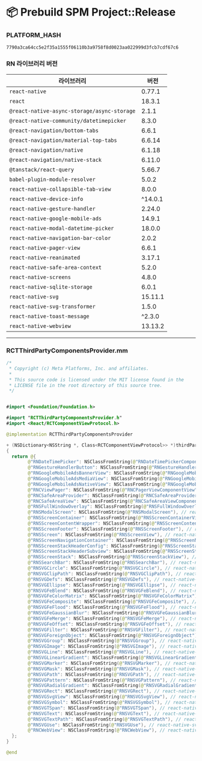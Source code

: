 # 📦 Prebuild SPM Project::Release
### PLATFORM_HASH
```
7790a3ca64cc5e2f35a1555f06110b3a9758f8d0023aa022999d3fcb7cdf67c6
```

### RN 라이브러리 버전

| 라이브러리 | 버전 |
|------------|-------|
| `react-native` | 0.77.1 |
| `react` | 18.3.1 |
| `@react-native-async-storage/async-storage` | 2.1.1 |
| `@react-native-community/datetimepicker` | 8.3.0 |
| `@react-navigation/bottom-tabs` | 6.6.1 |
| `@react-navigation/material-top-tabs` | 6.6.14 |
| `@react-navigation/native` | 6.1.18 |
| `@react-navigation/native-stack` | 6.11.0 |
| `@tanstack/react-query` | 5.66.7 |
| `babel-plugin-module-resolver` | 5.0.2 |
| `react-native-collapsible-tab-view` | 8.0.0 |
| `react-native-device-info` | ^14.0.1 |
| `react-native-gesture-handler` | 2.24.0 |
| `react-native-google-mobile-ads` | 14.9.1 |
| `react-native-modal-datetime-picker` | 18.0.0 |
| `react-native-navigation-bar-color` | 2.0.2 |
| `react-native-pager-view` | 6.6.1 |
| `react-native-reanimated` | 3.17.1 |
| `react-native-safe-area-context` | 5.2.0 |
| `react-native-screens` | 4.8.0 |
| `react-native-sqlite-storage` | 6.0.1 |
| `react-native-svg` | 15.11.1 |
| `react-native-svg-transformer` | 1.5.0 |
| `react-native-toast-message` | ^2.3.0 |
| `react-native-webview` | 13.13.2 |
---

### RCTThirdPartyComponentsProvider.mm
```swift
/*
 * Copyright (c) Meta Platforms, Inc. and affiliates.
 *
 * This source code is licensed under the MIT license found in the
 * LICENSE file in the root directory of this source tree.
 */


#import <Foundation/Foundation.h>

#import "RCTThirdPartyComponentsProvider.h"
#import <React/RCTComponentViewProtocol.h>

@implementation RCTThirdPartyComponentsProvider

+ (NSDictionary<NSString *, Class<RCTComponentViewProtocol>> *)thirdPartyFabricComponents
{
  return @{
		@"RNDateTimePicker": NSClassFromString(@"RNDateTimePickerComponentView"), // @react-native-community/datetimepicker
		@"RNGestureHandlerButton": NSClassFromString(@"RNGestureHandlerButtonComponentView"), // react-native-gesture-handler
		@"RNGoogleMobileAdsBannerView": NSClassFromString(@"RNGoogleMobileAdsBannerView"), // react-native-google-mobile-ads
		@"RNGoogleMobileAdsMediaView": NSClassFromString(@"RNGoogleMobileAdsMediaView"), // react-native-google-mobile-ads
		@"RNGoogleMobileAdsNativeView": NSClassFromString(@"RNGoogleMobileAdsNativeView"), // react-native-google-mobile-ads
		@"RNCViewPager": NSClassFromString(@"RNCPagerViewComponentView"), // react-native-pager-view
		@"RNCSafeAreaProvider": NSClassFromString(@"RNCSafeAreaProviderComponentView"), // react-native-safe-area-context
		@"RNCSafeAreaView": NSClassFromString(@"RNCSafeAreaViewComponentView"), // react-native-safe-area-context
		@"RNSFullWindowOverlay": NSClassFromString(@"RNSFullWindowOverlay"), // react-native-screens
		@"RNSModalScreen": NSClassFromString(@"RNSModalScreen"), // react-native-screens
		@"RNSScreenContainer": NSClassFromString(@"RNSScreenContainerView"), // react-native-screens
		@"RNSScreenContentWrapper": NSClassFromString(@"RNSScreenContentWrapper"), // react-native-screens
		@"RNSScreenFooter": NSClassFromString(@"RNSScreenFooter"), // react-native-screens
		@"RNSScreen": NSClassFromString(@"RNSScreenView"), // react-native-screens
		@"RNSScreenNavigationContainer": NSClassFromString(@"RNSScreenNavigationContainerView"), // react-native-screens
		@"RNSScreenStackHeaderConfig": NSClassFromString(@"RNSScreenStackHeaderConfig"), // react-native-screens
		@"RNSScreenStackHeaderSubview": NSClassFromString(@"RNSScreenStackHeaderSubview"), // react-native-screens
		@"RNSScreenStack": NSClassFromString(@"RNSScreenStackView"), // react-native-screens
		@"RNSSearchBar": NSClassFromString(@"RNSSearchBar"), // react-native-screens
		@"RNSVGCircle": NSClassFromString(@"RNSVGCircle"), // react-native-svg
		@"RNSVGClipPath": NSClassFromString(@"RNSVGClipPath"), // react-native-svg
		@"RNSVGDefs": NSClassFromString(@"RNSVGDefs"), // react-native-svg
		@"RNSVGEllipse": NSClassFromString(@"RNSVGEllipse"), // react-native-svg
		@"RNSVGFeBlend": NSClassFromString(@"RNSVGFeBlend"), // react-native-svg
		@"RNSVGFeColorMatrix": NSClassFromString(@"RNSVGFeColorMatrix"), // react-native-svg
		@"RNSVGFeComposite": NSClassFromString(@"RNSVGFeComposite"), // react-native-svg
		@"RNSVGFeFlood": NSClassFromString(@"RNSVGFeFlood"), // react-native-svg
		@"RNSVGFeGaussianBlur": NSClassFromString(@"RNSVGFeGaussianBlur"), // react-native-svg
		@"RNSVGFeMerge": NSClassFromString(@"RNSVGFeMerge"), // react-native-svg
		@"RNSVGFeOffset": NSClassFromString(@"RNSVGFeOffset"), // react-native-svg
		@"RNSVGFilter": NSClassFromString(@"RNSVGFilter"), // react-native-svg
		@"RNSVGForeignObject": NSClassFromString(@"RNSVGForeignObject"), // react-native-svg
		@"RNSVGGroup": NSClassFromString(@"RNSVGGroup"), // react-native-svg
		@"RNSVGImage": NSClassFromString(@"RNSVGImage"), // react-native-svg
		@"RNSVGLine": NSClassFromString(@"RNSVGLine"), // react-native-svg
		@"RNSVGLinearGradient": NSClassFromString(@"RNSVGLinearGradient"), // react-native-svg
		@"RNSVGMarker": NSClassFromString(@"RNSVGMarker"), // react-native-svg
		@"RNSVGMask": NSClassFromString(@"RNSVGMask"), // react-native-svg
		@"RNSVGPath": NSClassFromString(@"RNSVGPath"), // react-native-svg
		@"RNSVGPattern": NSClassFromString(@"RNSVGPattern"), // react-native-svg
		@"RNSVGRadialGradient": NSClassFromString(@"RNSVGRadialGradient"), // react-native-svg
		@"RNSVGRect": NSClassFromString(@"RNSVGRect"), // react-native-svg
		@"RNSVGSvgView": NSClassFromString(@"RNSVGSvgView"), // react-native-svg
		@"RNSVGSymbol": NSClassFromString(@"RNSVGSymbol"), // react-native-svg
		@"RNSVGTSpan": NSClassFromString(@"RNSVGTSpan"), // react-native-svg
		@"RNSVGText": NSClassFromString(@"RNSVGText"), // react-native-svg
		@"RNSVGTextPath": NSClassFromString(@"RNSVGTextPath"), // react-native-svg
		@"RNSVGUse": NSClassFromString(@"RNSVGUse"), // react-native-svg
		@"RNCWebView": NSClassFromString(@"RNCWebView"), // react-native-webview
  };
}

@end

```
